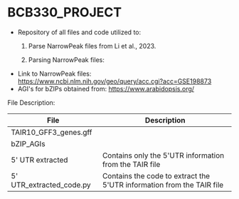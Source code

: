 # BCB330_PROJECT
- Repository of all files and code utilized to:
  1. Parse NarrowPeak files from Li et al., 2023.


  1. Parsing NarrowPeak files:
- Link to NarrowPeak files: https://www.ncbi.nlm.nih.gov/geo/query/acc.cgi?acc=GSE198873
- AGI's for bZIPs obtained from: https://www.arabidopsis.org/

File	Description:

| File  | Description |
| ------------- | ------------- |
| TAIR10_GFF3_genes.gff  |  |
| bZIP_AGIs  | |
| 5' UTR extracted | Contains only the 5'UTR information from the TAIR file |
| 5' UTR_extracted_code.py | Contains the code to extract the 5'UTR information from the TAIR file |


